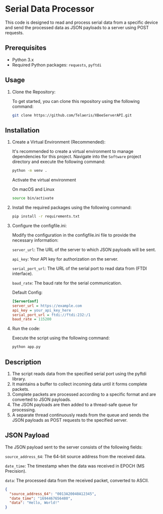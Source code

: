 # Serial Data Processor

This code is designed to read and process serial data from a specific device and send the processed data as JSON payloads to a server using POST requests.

## Prerequisites

- Python 3.x
- Required Python packages: `requests`, `pyftdi`

## Usage

1. Clone the Repository:

    To get started, you can clone this repository using the following command:
    ```bash
    git clone https://github.com/Telaeris/XBeeServerAPI.git
    ```
## Installation

1. Create a Virtual Environment (Recommended):

    It's recommended to create a virtual environment to manage dependencies for this project. Navigate into the `Software` project directory and execute the following command:

    ```bash
    python -m venv .
    ```
    Activate the virtual environment
    
    On macOS and Linux
    ```bash
    source bin/activate
    ```
2. Install the required packages using the following command:

    ```bash
    pip install -r requirements.txt
    ```
3. Configure the configfile.ini:

    Modify the configuration in the configfile.ini file to provide the necessary information:

    `server_url`: The URL of the server to which JSON payloads will be sent.
    
    `api_key`: Your API key for authorization on the server.
    
    `serial_port_url`: The URL of the serial port to read data from (FTDI interface).
    
    `baud_rate`: The baud rate for the serial communication.

    Default Config:

    ```ini
    [ServerConf]
    server_url = https://example.com
    api_key = your_api_key_here
    serial_port_url = ftdi://ftdi:232:/1
    baud_rate = 115200
    ```
4. Run the code:

    Execute the script using the following command:
    ```bash
    python app.py
    ```

## Description

1. The script reads data from the specified serial port using the pyftdi library.
2. It maintains a buffer to collect incoming data until it forms complete packets.
3. Complete packets are processed according to a specific format and are converted to JSON payloads.
4. The JSON payloads are then added to a thread-safe queue for processing.
5. A separate thread continuously reads from the queue and sends the JSON payloads as POST requests to the specified server.

## JSON Payload

The JSON payload sent to the server consists of the following fields:

`source_address_64`: The 64-bit source address from the received data.

`date_time`: The timestamp when the data was received in EPOCH (MS Precision).

`data`: The processed data from the received packet, converted to ASCII.

```json
{
  "source_address_64": "0013A20040A12345",
  "date_time": "1694467656480",
  "data": "Hello, World!"
}
```
